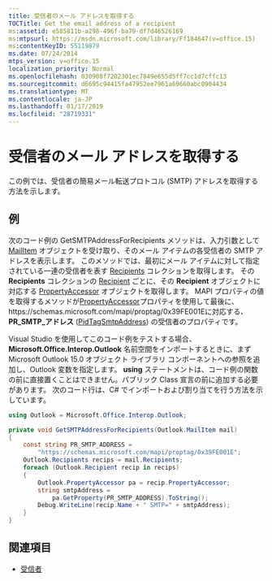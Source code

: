 ```yaml
---
title: 受信者のメール アドレスを取得する
TOCTitle: Get the email address of a recipient
ms:assetid: e585811b-a298-496f-ba79-df7d46526169
ms:mtpsurl: https://msdn.microsoft.com/library/Ff184647(v=office.15)
ms:contentKeyID: 55119879
ms.date: 07/24/2014
mtps_version: v=office.15
localization_priority: Normal
ms.openlocfilehash: 030908f7202301ec7849e655d5ff7cc1d7cffc13
ms.sourcegitcommit: d6695c94415fa47952ee7961a69660abc0904434
ms.translationtype: MT
ms.contentlocale: ja-JP
ms.lasthandoff: 01/17/2019
ms.locfileid: "28719331"
---
```

# <a name="get-the-email-address-of-a-recipient"></a>受信者のメール アドレスを取得する

この例では、受信者の簡易メール転送プロトコル (SMTP) アドレスを取得する方法を示します。

## <a name="example"></a>例

次のコード例の GetSMTPAddressForRecipients メソッドは、入力引数として [MailItem](https://msdn.microsoft.com/library/bb643865\(v=office.15\)) オブジェクトを受け取り、そのメール アイテムの各受信者の SMTP アドレスを表示します。 このメソッドでは、最初にメール アイテムに対して指定されている一連の受信者を表す [Recipients](https://msdn.microsoft.com/library/bb646361\(v=office.15\)) コレクションを取得します。 その **Recipients** コレクションの [Recipient](https://msdn.microsoft.com/library/bb624370\(v=office.15\)) ごとに、その **Recipient** オブジェクトに対応する [PropertyAccessor](https://msdn.microsoft.com/library/bb646034\(v=office.15\)) オブジェクトを取得します。 MAPI プロパティの値を取得するメソッドが[PropertyAccessor](https://msdn.microsoft.com/library/bb623797\(v=office.15\))プロパティを使用して最後に、https://schemas.microsoft.com/mapi/proptag/0x39FE001Eに対応する、 **PR\_SMTP\_アドレス** ([PidTagSmtpAddress](https://msdn.microsoft.com/library/cc842421\(v=office.15\))) の受信者のプロパティです。

Visual Studio を使用してこのコード例をテストする場合、**Microsoft.Office.Interop.Outlook** 名前空間をインポートするときに、まず Microsoft Outlook 15.0 オブジェクト ライブラリ コンポーネントへの参照を追加し、Outlook 変数を指定します。 **using** ステートメントは、コード例の関数の前に直接置くことはできません。パブリック Class 宣言の前に追加する必要があります。 次のコード行は、C\# でインポートおよび割り当てを行う方法を示しています。

```csharp
using Outlook = Microsoft.Office.Interop.Outlook;
```


```csharp
private void GetSMTPAddressForRecipients(Outlook.MailItem mail)
{
    const string PR_SMTP_ADDRESS =
        "https://schemas.microsoft.com/mapi/proptag/0x39FE001E";
    Outlook.Recipients recips = mail.Recipients;
    foreach (Outlook.Recipient recip in recips)
    {
        Outlook.PropertyAccessor pa = recip.PropertyAccessor;
        string smtpAddress =
            pa.GetProperty(PR_SMTP_ADDRESS).ToString();
        Debug.WriteLine(recip.Name + " SMTP=" + smtpAddress);
    }
}
```

## <a name="see-also"></a>関連項目

- [受信者](recipients.md)

